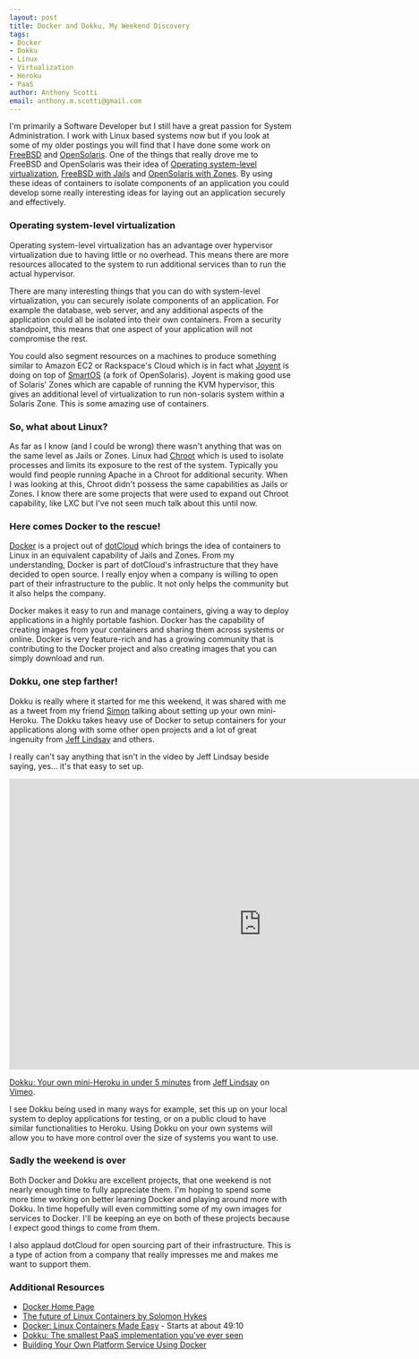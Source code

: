 ```yaml
---
layout: post
title: Docker and Dokku, My Weekend Discovery
tags:
- Docker
- Dokku
- Linux
- Virtualization
- Heroku
- PaaS
author: Anthony Scotti
email: anthony.m.scotti@gmail.com
---
```


I'm primarily a Software Developer but I still have a great passion for System Administration. I work with Linux based systems now but if you look at some of my older postings you will find that I have done some work on [FreeBSD](http://www.freebsd.org) and [OpenSolaris](https://en.wikipedia.org/wiki/OpenSolaris). One of the things that really drove me to FreeBSD and OpenSolaris was their idea of [Operating system-level virtualization](http://en.wikipedia.org/wiki/Operating_system-level_virtualization), [FreeBSD with Jails](http://en.wikipedia.org/wiki/FreeBSD_jail) and [OpenSolaris with Zones](http://en.wikipedia.org/wiki/Solaris_Containers). By using these ideas of containers to isolate components of an application you could develop some really interesting ideas for laying out an application securely and effectively.

### Operating system-level virtualization

Operating system-level virtualization has an advantage over hypervisor virtualization due to having little or no overhead. This means there are more resources allocated to the system to run additional services than to run the actual hypervisor.

There are many interesting things that you can do with system-level virtualization, you can securely isolate components of an application. For example the database, web server, and any additional aspects of the application could all be isolated into their own containers. From a security standpoint, this means that one aspect of your application will not compromise the rest.

You could also segment resources on a machines to produce something similar to Amazon EC2 or Rackspace's Cloud which is in fact what [Joyent](http://joyent.com) is doing on top of [SmartOS](http://smartos.org/) (a fork of OpenSolaris). Joyent is making good use of Solaris' Zones which are capable of running the KVM hypervisor, this gives an additional level of virtualization to run non-solaris system within a Solaris Zone. This is some amazing use of containers.

### So, what about Linux?

As far as I know (and I could be wrong) there wasn't anything that was on the same level as Jails or Zones. Linux had [Chroot](https://en.wikipedia.org/wiki/Chroot) which is used to isolate processes and limits its exposure to the rest of the system. Typically you would find people running Apache in a Chroot for additional security. When I was looking at this, Chroot didn't possess the same capabilities as Jails or Zones. I know there are some projects that were used to expand out Chroot capability, like LXC but I've not seen much talk about this until now.

### Here comes Docker to the rescue!

[Docker](http://www.docker.io) is a project out of [dotCloud](https://www.dotcloud.com) which brings the idea of containers to Linux in an equivalent capability of Jails and Zones. From my understanding, Docker is part of dotCloud's infrastructure that they have decided to open source. I really enjoy when a company is willing to open part of their infrastructure to the public. It not only helps the community but it also helps the company.

Docker makes it easy to run and manage containers, giving a way to deploy applications in a highly portable fashion. Docker has the capability of creating images from your containers and sharing them across systems or online. Docker is very feature-rich and has a growing community that is contributing to the Docker project and also creating images that you can simply download and run.

### Dokku, one step farther!

Dokku is really where it started for me this weekend, it was shared with me as a tweet from my friend [Simon](http://newtriks.com/) talking about setting up your own mini-Heroku. The Dokku takes heavy use of Docker to setup containers for your applications along with some other open projects and a lot of great ingenuity from [Jeff Lindsay](https://twitter.com/progrium) and others.

I really can't say anything that isn't in the video by Jeff Lindsay beside saying, yes… it's that easy to set up.

<iframe src="http://player.vimeo.com/video/68631325" width="900" height="520" frameborder="0">
</iframe>

[Dokku: Your own mini-Heroku in under 5 minutes](http://vimeo.com/68631325) from [Jeff Lindsay](http://vimeo.com/progrium) on [Vimeo](http://vimeo.com).

I see Dokku being used in many ways for example, set this up on your local system to deploy applications for testing, or on a public cloud to have similar functionalities to Heroku. Using Dokku on your own systems will allow you to have more control over the size of systems you want to use.

### Sadly the weekend is over

Both Docker and Dokku are excellent projects, that one weekend is not nearly enough time to fully appreciate them. I'm hoping to spend some more time working on better learning Docker and playing around more with Dokku. In time hopefully will even committing some of my own images for services to Docker. I'll be keeping an eye on both of these projects because I expect good things to come from them.

I also applaud dotCloud for open sourcing part of their infrastructure. This is a type of action from a company that really impresses me and makes me want to support them.

### Additional Resources
* [Docker Home Page](http://www.docker.io/)
* [The future of Linux Containers by Solomon Hykes](http://www.youtube.com/watch?v=9xciauwbsuo)
* [Docker: Linux Containers Made Easy](http://www.youtube.com/watch?v=fSQoDISuUec) - Starts at about 49:10
* [Dokku: The smallest PaaS implementation you've ever seen](http://progrium.com/blog/2013/06/19/dokku-the-smallest-paas-implementation-youve-ever-seen/)
* [Building Your Own Platform Service Using Docker](http://vimeo.com/67284401)
